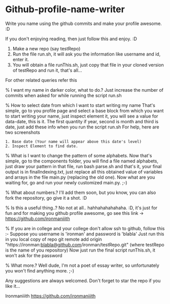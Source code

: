 # Github-profile-name-writer
Write you name using the github commits and make your profile awesome. :D


If you don't enjoying reading, then just follow this and enjoy. :D
1.	Make a new repo (say testRepo)
2.	Run the file run.sh, it will ask you the information like username and id, enter it.
3.	You will obtain	a file runThis.sh, just copy that file in your cloned version of testRepo and run it, that's all...


For other related queries refer this

% I want my name in darker color, what to do.?
	Just increase the number of commits when asked for while running the script run.sh


% How to select date from which I want to start writing my name
	That's simple, go to you profile page and select a base block from which you want to start writing your name, just inspect element it, you will see a value for data-date, this is it.
	The first quantity if year, second is month and third is date, just add these info when you run the script run.sh
	For help, here are two screenshots

	1. Base date (Your name will appear above this date's level)
	2. Inspect Element to find date.


% What is I want to change the pattern of some alphabets.
	Now that's simple, go to the components folder, you will find a file named alphabets, just draw your pattern in that file, run bash parse.sh and that's it, your final output is in finalIndexing.txt, just replace all this obtained value of variables and arrays in the file main.py (replacing the old one). Now what are you waiting for, go and run your newly customized main.py. ;-)


% What about numbers.?
	I'll add them soon, but you know, you can also fork the repository, go give it a shot. :D


% Is this a useful thing..?
	No not at all.. hahhahahahahaha. :D, it's just for fun and for making you github profile awesome, go see this link -> https://github.com/ironmaniiith

% If you are in college and your college don't allow ssh to github, follow this :-
	Suppose you username is 'ironman' and password is 'blabla'
	Just run this in you local copy of repo
	git remote add origin "https://ironman:blabla@github.com/ironman/testRepo.git" (where testRepo is the name of you repository)
	Now just run the final script runThis.sh, it won't ask for the password

% What more.?
	Well dude, I'm not a poet of essay writer, so unfortunately you won't find anything more. ;-)

Any suggestions are always welcomed.
Don't forget to star the repo if you like it...

Ironmaniiith
https://github.com/ironmaniiith
